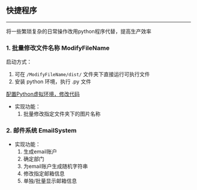 ## 快捷程序

------

将一些繁琐复杂的日常操作改用python程序代替，提高生产效率

### 1. 批量修改文件名称 ModifyFileName

启动方式：

1. 可在 `/ModifyFileName/dist/` 文件夹下直接运行可执行文件
2. 安装 python 环境，执行 .py 文件

[配置Python虚拟环境，修改代码](https://www.crazyqiqi.top/2021/03/31/Python-%E8%99%9A%E6%8B%9F%E7%8E%AF%E5%A2%83/)

- 实现功能：
  1. 批量修改指定文件夹下的图片名称

### 2. 邮件系统 EmailSystem

- 实现功能：
  1. 生成email账户
  2. 确定部门
  3. 为email账户生成随机字符串
  4. 修改指定邮箱信息
  5. 单独/批量显示邮箱信息